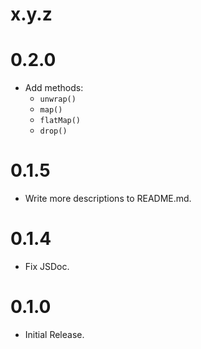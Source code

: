 # x.y.z

# 0.2.0

* Add methods:
  * `unwrap()`
  * `map()`
  * `flatMap()`
  * `drop()`


# 0.1.5

* Write more descriptions to README.md.


# 0.1.4

* Fix JSDoc.


# 0.1.0

* Initial Release.
